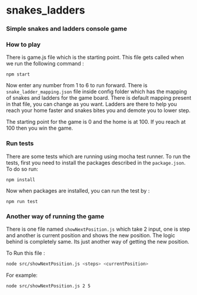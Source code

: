 # snakes_ladders

### Simple snakes and ladders console game

### How to play
There is game.js file which is the starting point. This file gets called when we run the following command : 

`npm start`

Now enter any number from 1 to 6 to run forward. There is `snake_ladder_mapping.json` file inside config folder which has the mapping of snakes and ladders for the game board. There is default mapping present in that file, you can change as you want. Ladders are there to help you reach your home faster and snakes bites you and demote you to lower step.

The starting point for the game is 0 and the home is at 100. If you reach at 100 then you win the game.

### Run tests
There are some tests which are running using mocha test runner. To run the tests, first you need to install the packages described in the `package.json`. To do so run: 

`npm install`

Now when packages are installed, you can run the test by :

`npm run test`

### Another way of running the game
There is one file named `showNextPosition.js` which take 2 input, one is step and another is current position and shows the new position. The logic behind is completely same. Its just another way of getting the new position.

To Run this file : 

```bash
node src/showNextPosition.js <steps> <currentPosition>
```
For example: 
```bash
node src/showNextPosition.js 2 5
```